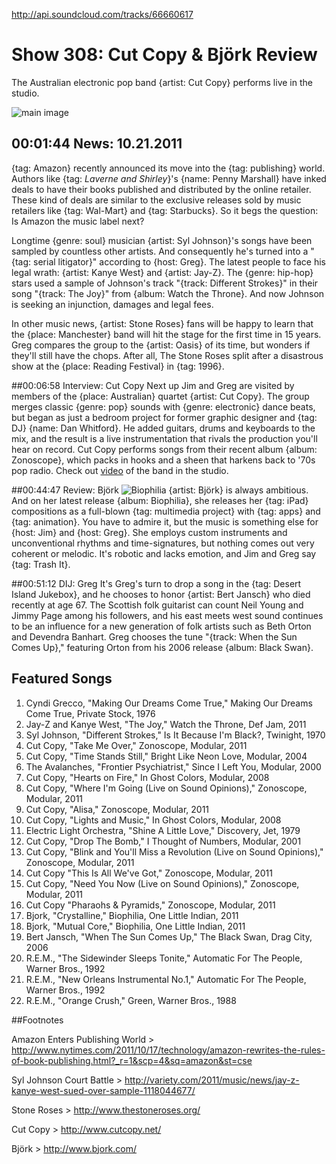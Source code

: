 

http://api.soundcloud.com/tracks/66660617

# Show 308: Cut Copy & Björk Review
The Australian electronic pop band {artist: Cut Copy} performs live in the studio. 

![main image](http://static.soundopinions.org/images/2011/cutcopy.jpg)


## 00:01:44 News: 10.21.2011
{tag: Amazon} recently announced its move into the {tag: publishing} world. Authors like {tag: *Laverne and Shirley*}'s {name: Penny Marshall} have inked deals to have their books published and distributed by the online retailer. These kind of deals are similar to the exclusive releases sold by music retailers like {tag: Wal-Mart} and {tag: Starbucks}. So it begs the question: Is Amazon the music label next?

Longtime {genre: soul} musician {artist: Syl Johnson}'s songs have been sampled by countless other artists. And consequently he's turned into a "{tag: serial litigator}" according to {host: Greg}. The latest people to face his legal wrath: {artist: Kanye West} and {artist: Jay-Z}. The {genre: hip-hop} stars used a sample of Johnson's track "{track: Different Strokes}" in their song "{track: The Joy}" from {album: Watch the Throne}. And now Johnson is seeking an injunction, damages and legal fees. 

In other music news, {artist: Stone Roses} fans will be happy to learn that the {place: Manchester} band will hit the stage for the first time in 15 years. Greg compares the group to the {artist: Oasis} of its time, but wonders if they'll still have the chops. After all, The Stone Roses split after a disastrous show at the {place: Reading Festival} in {tag: 1996}.

##00:06:58 Interview: Cut Copy
Next up Jim and Greg are visited by members of the {place: Australian} quartet {artist: Cut Copy}. The group merges classic {genre: pop} sounds with {genre: electronic} dance beats, but began as just a bedroom project for former graphic designer and {tag: DJ} {name: Dan Whitford}. He added guitars, drums and keyboards to the mix, and the result is a live instrumentation that rivals the production you'll hear on record. Cut Copy performs songs from their recent album {album: Zonoscope}, which packs in hooks and a sheen that harkens back to '70s pop radio. Check out [video](http://www.wbez.org/story/cut-copy-performs-wbez-studios-sound-opinions-93332) of the band in the studio.

##00:44:47 Review: Björk
![Biophilia](http://betaisbetter.com/wp-content/uploads/2012/11/bjork-biophilia.jpg "295015/468271934")
{artist: Björk} is always ambitious. And on her latest release {album: Biophilia}, she releases her {tag: iPad} compositions as a full-blown {tag: multimedia project} with {tag: apps} and {tag: animation}. You have to admire it, but the music is something else for {host: Jim} and {host: Greg}. She employs custom instruments and unconventional rhythms and time-signatures, but nothing comes out very coherent or melodic. It's robotic and lacks emotion, and Jim and Greg say {tag: Trash It}.

##00:51:12 DIJ: Greg
It's Greg's turn to drop a song in the {tag: Desert Island Jukebox}, and he chooses to honor {artist: Bert Jansch} who died recently at age 67. The Scottish folk guitarist can count Neil Young and Jimmy Page among his followers, and his east meets west sound continues to be an influence for a new generation of folk artists such as Beth Orton and Devendra Banhart. Greg chooses the tune "{track: When the Sun Comes Up}," featuring Orton from his 2006 release {album: Black Swan}.


## Featured Songs
1. Cyndi Grecco, "Making Our Dreams Come True," Making Our Dreams Come True, Private Stock, 1976
2. Jay-Z and Kanye West, "The Joy," Watch the Throne, Def Jam, 2011
3. Syl Johnson, "Different Strokes," Is It Because I'm Black?, Twinight, 1970
4. Cut Copy, "Take Me Over," Zonoscope, Modular, 2011
5. Cut Copy, "Time Stands Still," Bright Like Neon Love, Modular, 2004
6. The Avalanches, "Frontier Psychiatrist," Since I Left You, Modular, 2000
7. Cut Copy, "Hearts on Fire," In Ghost Colors, Modular, 2008
8. Cut Copy, "Where I'm Going (Live on Sound Opinions)," Zonoscope, Modular, 2011
9. Cut Copy, "Alisa," Zonoscope, Modular, 2011
10. Cut Copy, "Lights and Music," In Ghost Colors, Modular, 2008
11. Electric Light Orchestra, "Shine A Little Love," Discovery, Jet, 1979
12. Cut Copy, "Drop The Bomb," I Thought of Numbers, Modular, 2001
13. Cut Copy, "Blink and You'll Miss a Revolution (Live on Sound Opinions)," Zonoscope, Modular, 2011
14. Cut Copy "This Is All We've Got," Zonoscope, Modular, 2011
15. Cut Copy, "Need You Now (Live on Sound Opinions)," Zonoscope, Modular, 2011
16. Cut Copy "Pharaohs & Pyramids," Zonoscope, Modular, 2011
17. Bjork, "Crystalline," Biophilia, One Little Indian, 2011
18. Bjork, "Mutual Core," Biophilia, One Little Indian, 2011
19. Bert Jansch, "When The Sun Comes Up," The Black Swan, Drag City, 2006
20. R.E.M., "The Sidewinder Sleeps Tonite," Automatic For The People, Warner Bros., 1992
21. R.E.M., "New Orleans Instrumental No.1," Automatic For The People, Warner Bros., 1992
22. R.E.M., "Orange Crush," Green, Warner Bros., 1988

##Footnotes

Amazon Enters Publishing World > http://www.nytimes.com/2011/10/17/technology/amazon-rewrites-the-rules-of-book-publishing.html?_r=1&scp=4&sq=amazon&st=cse

Syl Johnson Court Battle > http://variety.com/2011/music/news/jay-z-kanye-west-sued-over-sample-1118044677/

Stone Roses > http://www.thestoneroses.org/

Cut Copy > http://www.cutcopy.net/

Björk > http://www.bjork.com/


